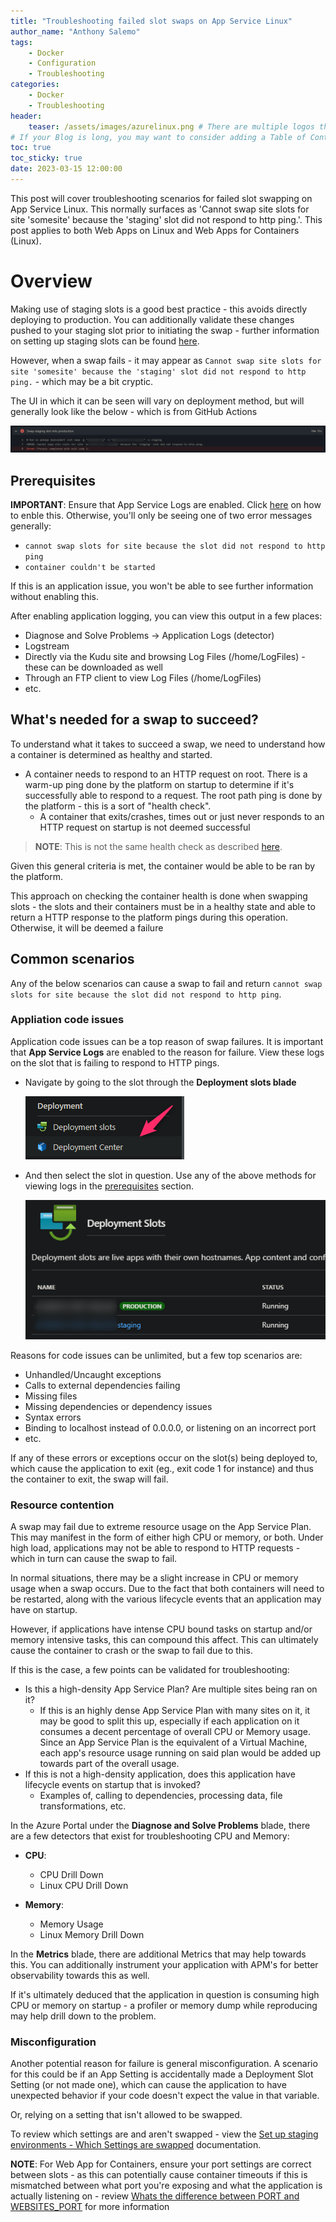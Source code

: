 ```yaml
---
title: "Troubleshooting failed slot swaps on App Service Linux"
author_name: "Anthony Salemo"
tags:
    - Docker
    - Configuration
    - Troubleshooting
categories:
    - Docker
    - Troubleshooting 
header:
    teaser: /assets/images/azurelinux.png # There are multiple logos that can be used in "/assets/images" if you choose to add one.
# If your Blog is long, you may want to consider adding a Table of Contents by adding the following two settings.
toc: true
toc_sticky: true
date: 2023-03-15 12:00:00
---
```


This post will cover troubleshooting scenarios for failed slot swapping on App Service Linux. This normally surfaces as 'Cannot swap site slots for site 'somesite' because the 'staging' slot did not respond to http ping.'. This post applies to both Web Apps on Linux and Web Apps for Containers (Linux).

# Overview
Making use of staging slots is a good best practice - this avoids directly deploying to production. You can additionally validate these changes pushed to your staging slot prior to initiating the swap - further information on setting up staging slots can be found [here](https://learn.microsoft.com/en-us/azure/app-service/deploy-staging-slots).

However, when a swap fails - it may appear as `Cannot swap site slots for site 'somesite' because the 'staging' slot did not respond to http ping.` - which may be a bit cryptic.

The UI in which it can be seen will vary on deployment method, but will generally look like the below - which is from GitHub Actions

![GitHub Actions failure](/media/2023/03/azure-blog-oss-swap-slots-1.png)

## Prerequisites
**IMPORTANT**: Ensure that App Service Logs are enabled. Click [here](https://learn.microsoft.com/en-us/azure/app-service/troubleshoot-diagnostic-logs#enable-application-logging-linuxcontainer) on how to enble this. Otherwise, you'll only be seeing one of two error messages generally:
- `cannot swap slots for site because the slot did not respond to http ping`
- `container couldn't be started`

If this is an application issue, you won't be able to see further information without enabling this.

After enabling application logging, you can view this output in a few places:
- Diagnose and Solve Problems -> Application Logs (detector)
- Logstream
- Directly via the Kudu site and browsing Log Files (/home/LogFiles) - these can be downloaded as well
- Through an FTP client to view Log Files (/home/LogFiles)
- etc.

## What's needed for a swap to succeed?
To understand what it takes to succeed a swap, we need to understand how a container is determined as healthy and started.

- A container needs to respond to an HTTP request on root. There is a warm-up ping done by the platform on startup to determine if it's successfully able to respond to a request. The root path ping is done by the platform - this is a sort of "health check".
    - A container that exits/crashes, times out or just never responds to an HTTP request on startup is not deemed successful

> **NOTE**: This is not the same health check as described [here](https://learn.microsoft.com/en-us/azure/app-service/monitor-instances-health-check?tabs=dotnet).


Given this general criteria is met, the container would be able to be ran by the platform. 

This approach on checking the container health is done when swapping slots - the slots and their containers must be in a healthy state and able to return a HTTP response to the platform pings during this operation. Otherwise, it will be deemed a failure

## Common scenarios
Any of the below scenarios can cause a swap to fail and return `cannot swap slots for site because the slot did not respond to http ping`.

### Appliation code issues
Application code issues can be a top reason of swap failures. It is important that **App Service Logs** are enabled to the reason for failure. View these logs on the slot that is failing to respond to HTTP pings.

- Navigate by going to the slot through the **Deployment slots blade**

    ![Deployment Slots](/media/2023/03/azure-blog-oss-swap-slots-2.png)

- And then select the slot in question. Use any of the above methods for viewing logs in the [prerequisites](#prerequisites) section.

    ![Deployment Slots UI](/media/2023/03/azure-blog-oss-swap-slots-3.png)


Reasons for code issues can be unlimited, but a few top scenarios are:
- Unhandled/Uncaught exceptions
- Calls to external dependencies failing
- Missing files
- Missing dependencies or dependency issues
- Syntax errors
- Binding to localhost instead of 0.0.0.0, or listening on an incorrect port
- etc.

If any of these errors or exceptions occur on the slot(s) being deployed to, which cause the application to exit (eg., exit code 1 for instance) and thus the container to exit, the swap will fail.

### Resource contention
A swap may fail due to extreme resource usage on the App Service Plan. This may manifest in the form of either high CPU or memory, or both. Under high load, applications may not be able to respond to HTTP requests - which in turn can cause the swap to fail.

In normal situations, there may be a slight increase in CPU or memory usage when a swap occurs. Due to the fact that both containers will need to be restarted, along with the various lifecycle events that an application may have on startup. 

However, if applications have intense CPU bound tasks on startup and/or memory intensive tasks, this can compound this affect. This can ultimately cause the container to crash or the swap to fail due to this. 

If this is the case, a few points can be validated for troubleshooting:
- Is this a high-density App Service Plan? Are multiple sites being ran on it?
    - If this is an highly dense App Service Plan with many sites on it, it may be good to split this up, especially if each application on it consumes a decent percentage of overall CPU or Memory usage. Since an App Service Plan is the equivalent of a Virtual Machine, each app's resource usage running on said plan would be added up towards part of the overall usage.
- If this is not a high-density application, does this application have lifecycle events on startup that is invoked?
    - Examples of, calling to dependencies, processing data, file transformations, etc.

In the Azure Portal under the **Diagnose and Solve Problems** blade, there are a few detectors that exist for troubleshooting CPU and Memory:
- **CPU**:
    - CPU Drill Down
    - Linux CPU Drill Down

- **Memory**:
    - Memory Usage
    - Linux Memory Drill Down

In the **Metrics** blade, there are additional Metrics that may help towards this. You can additionally instrument your application with APM's for better observability towards this as well.

If it's ultimately deduced that the application in question is consuming high CPU or memory on startup - a profiler or memory dump while reproducing may help drill down to the problem.

### Misconfiguration
Another potential reason for failure is general misconfiguration. A scenario for this could be if an App Setting is accidentally made a Deployment Slot Setting (or not made one), which can cause the application to have unexpected behavior if your code doesn't expect the value in that variable.

Or, relying on a setting that isn't allowed to be swapped.

To review which settings are and aren't swapped - view the [Set up staging environments - Which Settings are swapped](https://learn.microsoft.com/en-us/azure/app-service/deploy-staging-slots#which-settings-are-swapped) documentation.

**NOTE**: For Web App for Containers, ensure your port settings are correct between slots - as this can potentially cause container timeouts if this is mismatched between what port you're exposing and what the application is actually listening on - review [Whats the difference between PORT and WEBSITES_PORT](https://azureossd.github.io/2023/02/15/Whats-the-difference-between-PORT-and-WEBSITES_PORT/index.html) for more information
